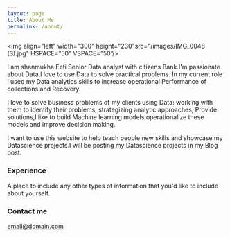 ```yaml
---
layout: page
title: About Me
permalink: /about/
---
```


  <img align="left" width="300" height="230"src="/images/IMG_0048  (3).jpg" HSPACE=”50” VSPACE=”50”/>



I am shanmukha Eeti Senior Data analyst with citizens Bank.I'm passionate about Data,I love to use Data to solve practical problems. In my current role i used my Data analytics skills to increase operational Performance of collections and Recovery.

I love to solve business problems of my clients using Data: working with them to identify their problems, strategizing analytic approaches, Provide solutions,I like to build Machine learning models,operationalize these models and improve decision making.

I want to use this website to help teach people new skills and showcase my Datascience projects.I will be posting my Datascience projects in my Blog post.
</p>


### Experience

A place to include any other types of information that you'd like to include about yourself.

### Contact me

[email@domain.com](mailto:email@domain.com)
</body>

